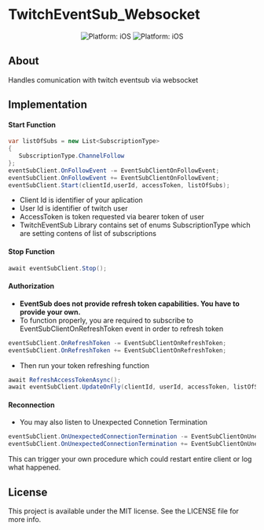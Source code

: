 # TwitchEventSub_Websocket
<p align="center">
  <img src="https://buildstats.info/nuget/Twitch.EventSub.Websocket" style="max-height: 300px;" alt="Platform: iOS">
  <img src="https://img.shields.io/badge/Platform-.NET%206-orange.svg"style="max-height: 300px;" alt="Platform: iOS">
</p>

## About
Handles comunication with twitch eventsub via websocket

## Implementation

#### Start Function
```csharp
var listOfSubs = new List<SubscriptionType>
{
   SubscriptionType.ChannelFollow
};
eventSubClient.OnFollowEvent -= EventSubClientOnFollowEvent;
eventSubClient.OnFollowEvent += EventSubClientOnFollowEvent;
eventSubClient.Start(clientId,userId, accessToken, listOfSubs);
```

* Client Id is identifier of your aplication
* User Id is identifier of twitch user
* AccessToken is token requested via bearer token of user
* TwitchEventSub Library contains set of enums SubscriptionType which are setting contens of list of subscriptions
#### Stop Function
```csharp
await eventSubClient.Stop();
```
#### Authorization
* **EventSub does not provide refresh token capabilities. You have to provide your own.**
* To function properly, you are required to subscribe to EventSubClientOnRefreshToken event in order to refresh token
```csharp
eventSubClient.OnRefreshToken -= EventSubClientOnRefreshToken;
eventSubClient.OnRefreshToken += EventSubClientOnRefreshToken;
```
* Then run your token refreshing function
```csharp
await RefreshAccessTokenAsync();
await eventSubClient.UpdateOnFly(clientId, userId, accessToken, listOfSubs);
```
#### Reconnection
* You may also listen to Unexpected Connetion Termination
```csharp
eventSubClient.OnUnexpectedConnectionTermination -= EventSubClientOnUnexpectedConnectionTermination;
eventSubClient.OnUnexpectedConnectionTermination += EventSubClientOnUnexpectedConnectionTermination;
```
This can trigger your own procedure which could restart entire client or log what happened.

## License
This project is available under the MIT license. See the LICENSE file for more info.
